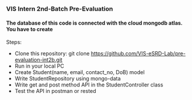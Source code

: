 ### VIS Intern 2nd-Batch Pre-Evaluation
#### The database of this code is connected with the cloud mongodb atlas. You have to create 
Steps:
* Clone this repository: git clone https://github.com/VIS-eSRD-Lab/pre-evaluation-int2b.git
* Run in your local PC
* Create Student(name, email, contact_no, DoB) model
* Write StudentRepository using mongo-data
* Write get and post method API in the StudentController class
* Test the API in postman or rested
